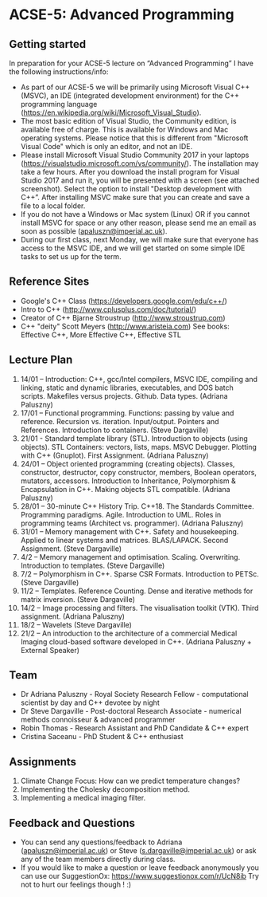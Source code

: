 # ACSE-5: Advanced Programming

## Getting started

In preparation for your ACSE-5 lecture on “Advanced Programming” I have the following instructions/info:
- As part of our ACSE-5 we will be primarily using Microsoft Visual C++ (MSVC), an IDE (integrated development environment) for the C++ programming language (https://en.wikipedia.org/wiki/Microsoft_Visual_Studio). 
- The most basic edition of Visual Studio, the Community edition, is available free of charge. This is available for Windows and Mac operating systems. Please notice that this is different from "Microsoft Visual Code" which is only an editor, and not an IDE.
- Please install Microsoft Visual Studio Community 2017 in your laptops (https://visualstudio.microsoft.com/vs/community/). The installation may take a few hours. After you download the install program for Visual Studio 2017 and run it, you will be presented with a screen (see attached screenshot). Select the option to install "Desktop development with C++”. After installing MSVC make sure that you can create and save a file to a local folder.
- If you do not have a Windows or Mac system (Linux) OR if you cannot install MSVC for space or any other reason, please send me an email as soon as possible (apaluszn@imperial.ac.uk).
- During our first class, next Monday, we will make sure that everyone has access to the MSVC IDE, and we will get started on some simple IDE tasks to set us up for the term. 

## Reference Sites

- Google's C++ Class (https://developers.google.com/edu/c++/)
- Intro to C++ (http://www.cplusplus.com/doc/tutorial/)
- Creator of C++ Bjarne Stroustrup (http://www.stroustrup.com)
- C++ "deity" Scott Meyers (http://www.aristeia.com) See books: Effective C++, More Effective C++, Effective STL

## Lecture Plan 

1. 14/01 – Introduction: C++, gcc/Intel compilers, MSVC IDE, compiling and linking, static and dynamic libraries, executables, and DOS batch scripts. Makefiles versus projects. Github. Data types. (Adriana Paluszny)
2. 17/01 – Functional programming. Functions: passing by value and reference. Recursion vs. iteration. Input/output. Pointers and References. Introduction to containers. (Steve Dargaville)
3. 21/01 - Standard template library (STL). Introduction to objects (using objects). STL Containers: vectors, lists, maps. MSVC Debugger. Plotting with C++ (Gnuplot). First Assignment. (Adriana Paluszny)
4. 24/01 – Object oriented programming (creating objects). Classes, constructor, destructor, copy constructor, members, Boolean operators, mutators, accessors. Introduction to Inheritance, Polymorphism & Encapsulation in C++. Making objects STL compatible. (Adriana Paluszny)  
5. 28/01 – 30-minute C++ History Trip. C++18. The Standards Committee. Programming paradigms. Agile. Introduction to UML. Roles in programming teams (Architect vs. programmer). (Adriana Paluszny)
6. 31/01 – Memory management with C++. Safety and housekeeping. Applied to linear systems and matrices. BLAS/LAPACK. Second Assignment. (Steve Dargaville)
7. 4/2 – Memory management and optimisation. Scaling. Overwriting. Introduction to templates. (Steve Dargaville)
8. 7/2 – Polymorphism in C++. Sparse CSR Formats. Introduction to PETSc. (Steve Dargaville)
9. 11/2 – Templates. Reference Counting. Dense and iterative methods for matrix inversion. (Steve Dargaville)
10. 14/2 – Image processing and filters. The visualisation toolkit (VTK). Third assignment. (Adriana Paluszny)
11. 18/2 – Wavelets (Steve Dargaville)
12. 21/2 – An introduction to the architecture of a commercial Medical Imaging cloud-based software developed in C++. (Adriana Paluszny + External Speaker)

## Team

- Dr Adriana Paluszny - Royal Society Research Fellow - computational scientist by day and C++ devotee by night
- Dr Steve Dargaville - Post-doctoral Research Associate - numerical methods connoisseur & advanced programmer
- Robin Thomas - Research Assistant and PhD Candidate & C++ expert
- Cristina Saceanu - PhD Student & C++ enthusiast

## Assignments 
1. Climate Change Focus: How can we predict temperature changes?
2. Implementing the Cholesky decomposition method.
3. Implementing a medical imaging filter.

## Feedback and Questions
- You can send any questions/feedback to Adriana (apaluszn@imperial.ac.uk) or Steve (s.dargaville@imperial.ac.uk) or ask any of the team members directly during class.
- If you would like to make a question or leave feedback anonymously you can use our SuggestionOx:
https://www.suggestionox.com/r/UcN8ib 
Try not to hurt our feelings though ! :)
